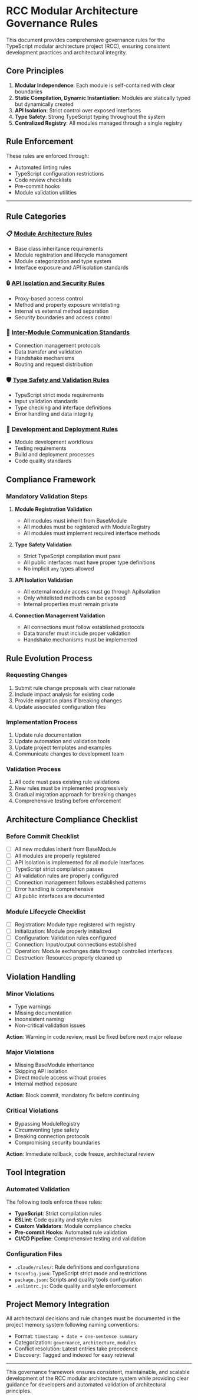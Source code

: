 # RCC Modular Architecture Governance Rules

This document provides comprehensive governance rules for the TypeScript modular architecture project (RCC), ensuring consistent development practices and architectural integrity.

## Core Principles

1. **Modular Independence**: Each module is self-contained with clear boundaries
2. **Static Compilation, Dynamic Instantiation**: Modules are statically typed but dynamically created
3. **API Isolation**: Strict control over exposed interfaces
4. **Type Safety**: Strong TypeScript typing throughout the system
5. **Centralized Registry**: All modules managed through a single registry

## Rule Enforcement

These rules are enforced through:
- Automated linting rules
- TypeScript configuration restrictions
- Code review checklists
- Pre-commit hooks
- Module validation utilities

---

## Rule Categories

### 📋 [Module Architecture Rules](./rules/module-architecture.md)
- Base class inheritance requirements
- Module registration and lifecycle management
- Module categorization and type system
- Interface exposure and API isolation standards

### 🔒 [API Isolation and Security Rules](./rules/api-isolation.md)
- Proxy-based access control
- Method and property exposure whitelisting
- Internal vs external method separation
- Security boundaries and access control

### 🔗 [Inter-Module Communication Standards](./rules/inter-module-communication.md)
- Connection management protocols
- Data transfer and validation
- Handshake mechanisms
- Routing and request distribution

### 🛡️ [Type Safety and Validation Rules](./rules/type-safety.md)
- TypeScript strict mode requirements
- Input validation standards
- Type checking and interface definitions
- Error handling and data integrity

### 🚀 [Development and Deployment Rules](./rules/development-deployment.md)
- Module development workflows
- Testing requirements
- Build and deployment processes
- Code quality standards

## Compliance Framework

### Mandatory Validation Steps

1. **Module Registration Validation**
   - All modules must inherit from BaseModule
   - All modules must be registered with ModuleRegistry
   - All modules must implement required interface methods

2. **Type Safety Validation**
   - Strict TypeScript compilation must pass
   - All public interfaces must have proper type definitions
   - No implicit `any` types allowed

3. **API Isolation Validation**
   - All external module access must go through ApiIsolation
   - Only whitelisted methods can be exposed
   - Internal properties must remain private

4. **Connection Management Validation**
   - All connections must follow established protocols
   - Data transfer must include proper validation
   - Handshake mechanisms must be implemented

## Rule Evolution Process

### Requesting Changes

1. Submit rule change proposals with clear rationale
2. Include impact analysis for existing code
3. Provide migration plans if breaking changes
4. Update associated configuration files

### Implementation Process

1. Update rule documentation
2. Update automation and validation tools
3. Update project templates and examples
4. Communicate changes to development team

### Validation Process

1. All code must pass existing rule validations
2. New rules must be implemented progressively
3. Gradual migration approach for breaking changes
4. Comprehensive testing before enforcement

## Architecture Compliance Checklist

### Before Commit Checklist

- [ ] All new modules inherit from BaseModule
- [ ] All modules are properly registered
- [ ] API isolation is implemented for all module interfaces
- [ ] TypeScript strict compilation passes
- [ ] All validation rules are properly configured
- [ ] Connection management follows established patterns
- [ ] Error handling is comprehensive
- [ ] All public interfaces are documented

### Module Lifecycle Checklist

- [ ] Registration: Module type registered with registry
- [ ] Initialization: Module properly initialized
- [ ] Configuration: Validation rules configured
- [ ] Connection: Input/output connections established
- [ ] Operation: Module exchanges data through controlled interfaces
- [ ] Destruction: Resources properly cleaned up

## Violation Handling

### Minor Violations

- Type warnings
- Missing documentation
- Inconsistent naming
- Non-critical validation issues

**Action**: Warning in code review, must be fixed before next major release

### Major Violations

- Missing BaseModule inheritance
- Skipping API isolation
- Direct module access without proxies
- Internal method exposure

**Action**: Block commit, mandatory fix before continuing

### Critical Violations

- Bypassing ModuleRegistry
- Circumventing type safety
- Breaking connection protocols
- Compromising security boundaries

**Action**: Immediate rollback, code freeze, architectural review

## Tool Integration

### Automated Validation

The following tools enforce these rules:

- **TypeScript**: Strict compilation rules
- **ESLint**: Code quality and style rules
- **Custom Validators**: Module compliance checks
- **Pre-commit Hooks**: Automated rule validation
- **CI/CD Pipeline**: Comprehensive testing and validation

### Configuration Files

- `.claude/rules/`: Rule definitions and configurations
- `tsconfig.json`: TypeScript strict mode and restrictions
- `package.json`: Scripts and quality tools configuration
- `.eslintrc.js`: Code quality and style enforcement

## Project Memory Integration

All architectural decisions and rule changes must be documented in the project memory system following naming conventions:

- Format: `timestamp + date + one-sentence summary`
- Categorization: `governance`, `architecture`, `modules`
- Conflict resolution: Latest entries take precedence
- Discovery: Tagged and indexed for easy retrieval

---

This governance framework ensures consistent, maintainable, and scalable development of the RCC modular architecture system while providing clear guidance for developers and automated validation of architectural principles.